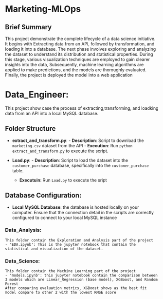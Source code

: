 # Marketing-MLOps
## Brief Summary
This project demonstrate the complete lifecycle of a data science initiative. It begins with Extracting data from an API, followed by transformation,
and loading it into a database. The next phase involves exploring and analyzing the dataset to understand its distribution and statistical properties.
During this stage, various visualization techniques are employed to gain clearer insights into the data, Subsequently, machine learning algorithms are 
applied to make predictions, and the models are thoroughly evaluated. Finally, the project is deployed the model into a web application 

# Data_Engineer:
This project show case the process of extracting,transforming, and loadking data from an API into a local MySQL database.

## Folder Structure
- **extract_and_transform.py**: 
		- **Description**: Script to download the `marketing.csv` dataset from the API 
		- **Execution**: Run `python extract_and_transform.py` to execute the script.


- **Load.py**:
		- **Description**: Script to load the dataset into the `customer_purchase` database, specifically into the `customer_purchase` table.
	 - **Executuin**: Run `Load.py` to execute the sript

## Database Configuration:
- **Local MySQL Database**: the database is hosted locally on your computer. Ensure that the connection detail in the scripts are correctly
configured to connect to your local MySQL instance


### Data_Analysis:
	This folder contain the Exploration and Analysis part of the project
 	- 'EDA.ipynb': This is the jupyter notebook that contain the statistical and visualization of the dataset. 

### Data_Science: 
	This folder contain the Machine Learning part of the project
	- 'models.ipynb': this jupyter notebook contain the comparison between 3 models which are Linear_Regression (base model), XGBoost, and Random Forest 
	After comparing evaluation metrics, XGBoost shows as the best fit model compare to other 2 with the lowest RMSE score
	

    